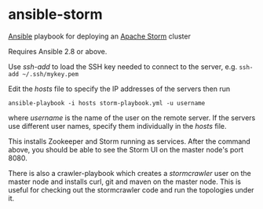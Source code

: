 # ansible-storm
[Ansible](https://www.ansible.com/) playbook for deploying an [Apache Storm](http://storm.apache.org/) cluster

Requires Ansible 2.8 or above.

Use _ssh-add_ to load the SSH key needed to connect to the server, e.g. `ssh-add ~/.ssh/mykey.pem`

Edit the _hosts_ file to specify the IP addresses of the servers then run

```
ansible-playbook -i hosts storm-playbook.yml -u username
```

where _username_ is the name of the user on the remote server. If the servers use different user names, specify them individually in the _hosts_ file.

This installs Zookeeper and Storm running as services. After the command above, you should be able to see the Storm UI on the master node's port 8080.


There is also a crawler-playbook which creates a _stormcrawler_ user on the master node and installs curl, git and maven on the master node. This is useful for checking out the stormcrawler code and run the topologies under it.
